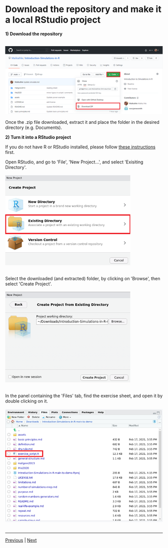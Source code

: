 # Download the repository and make it a local RStudio project

**1) Download the repository**  

<br/>
<img src="assets/download.PNG" width="750">  
<br/>

Once the .zip file downloaded, extract it and place the folder in the desired directory (e.g. Documents).  

**2) Turn it into a RStudio project**  

If you do not have R or RStudio installed, please follow [these instructions](https://github.com/MalikaIhle/Introduction-RStudio-Git-GitHub/blob/master/installing_software.md) first.  

Open RStudio, and go to 'File', 'New Project...', and select 'Exisiting Directory'.  
<br/>
<img src="assets/existing-directory.PNG" width="400">  
<br/>

Select the downloaded (and extracted) folder, by clicking on 'Browse', then select 'Create Project'.   
<br/>
<img src="assets/find-directory.PNG" width="400">  
<br/>

In the panel containing the 'Files' tab, find the exercise sheet, and open it by double clicking on it.  
<br/>
<img src="assets/files-list.PNG" width="600">  
<br/>

 ***

[Previous](./purpose.md) | [Next](./random-numbers-generators.md)  
